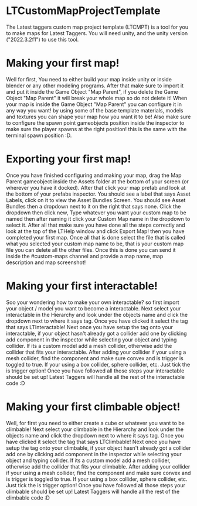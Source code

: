 # LTCustomMapProjectTemplate
The Latest taggers custom map project template (LTCMPT) is a tool for you to make maps for Latest Taggers. You will need unity, and the unity version ("2022.3.2f1") to use this tool.

# Making your first map!
Well for first, You need to either build your map inside unity or inside blender or any other modeling programs.
After that make sure to import it and put it inside the Game Object "Map Parent", if you delete the Game Object "Map Parent" it will break your whole map so do not delete it!
When your map is inside the Game Object "Map Parent" you can configure it in any way you want! by using some of the base template materials, models and textures you can shape your map how you want it to be!
Also make sure to configure the spawn point gameobjects position inside the inspector to make sure the player spawns at the right position! this is the same with the terminal spawn position :D.

# Exporting your first map!
Once you have finished configuring and making your map, drag the Map Parent gameobject inside the Assets folder at the bottom of your screen (or wherever you have it docked).
After that click your map prefab and look at the bottom of your prefabs inspector. You should see a label that says Asset Labels, click on it to view the Asset Bundles Screen.
You should see Asset Bundles then a dropdown next to it on the right that says none. Click the dropdown then click new, Type whatever you want your custom map to be named then after naming it click your Custom Map name in the dropdown to select it.
After all that make sure you have done all the steps correctly and look at the top of the LTHelp window and click Export Map! then you have completed your first map.
Once all that is done select the file that is called what you selected your custom map name to be, that is your custom map file you can delete all the other files. Once this is done you can send it inside the #custom-maps channel and provide a map name, map description and map screenshot!

# Making your first interactable!
Soo your wondering how to make your own interactable? so first import your object / model you want to become a interactable.
Next select your interactable in the Hierarchy and look under the objects name and click the dropdown next to where it says tag. Once you have clicked it select the tag that says LTInteractable!
Next once you have setup the tag onto your interactable, if your object hasn't already got a collider add one by clicking add component in the inspector while selecting your object and typing collider. If its a custom model add a mesh collider, otherwise add the collider that fits your interactable.
After adding your collider if your using a mesh collider, find the component and make sure convex and is trigger is toggled to true. If your using a box collider, sphere collider, etc. Just tick the is trigger option!
Once you have followed all those steps your interactable should be set up! Latest Taggers will handle all the rest of the interactable code :D

# Making your first climbable object!
Well, for first you need to either create a cube or whatever you want to be climbable!
Next select your climbable in the Hierarchy and look under the objects name and click the dropdown next to where it says tag. Once you have clicked it select the tag that says LTClimbable!
Next once you have setup the tag onto your climbable, if your object hasn't already got a collider add one by clicking add component in the inspector while selecting your object and typing collider. If its a custom model add a mesh collider, otherwise add the collider that fits your climbable.
After adding your collider if your using a mesh collider, find the component and make sure convex and is trigger is toggled to true. If your using a box collider, sphere collider, etc. Just tick the is trigger option!
Once you have followed all those steps your climbable should be set up! Latest Taggers will handle all the rest of the climbable code :D
